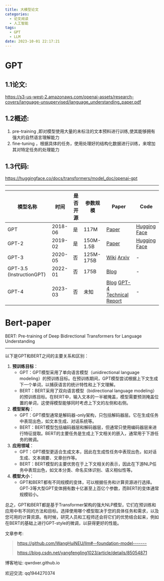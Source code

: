 ```yaml
---
title: 大模型论文
categories:
  - 论文阅读
  - 人工智能
tags:
  - GPT
  - LLM
date: 2023-10-01 22:17:21
---
```






# GPT

## 1.1论文:

https://s3-us-west-2.amazonaws.com/openai-assets/research-covers/language-unsupervised/language_understanding_paper.pdf

## 1.2概述:

1. pre-training ,即对模型使用大量的未标注的文本预料进行训练,使其能够拥有强大的自然语言理解能力
2. fine-tuning ，根据具体的任务，使用处理好的结构化数据进行训练，来增加其对特定任务的处理能力

## 1.3代码:

https://huggingface.co/docs/transformers/model_doc/openai-gpt





---

| 模型名称                 | 时间    | 是否开源 | 参数规模  | Paper                                                        | Code                                                         |
| ------------------------ | ------- | -------- | --------- | ------------------------------------------------------------ | ------------------------------------------------------------ |
| GPT                      | 2018-06 | 是       | 117M      | [Paper](https://s3-us-west-2.amazonaws.com/openai-assets/research-covers/language-unsupervised/language_understanding_paper.pdf) | [Hugging Face](https://huggingface.co/docs/transformers/model_doc/openai-gpt) |
| GPT-2                    | 2019-02 | 是       | 150M-1.5B | [Paper](https://cdn.openai.com/better-language-models/language_models_are_unsupervised_multitask_learners.pdf) | [Hugging Face](https://huggingface.co/docs/transformers/model_doc/gpt2) |
| GPT-3                    | 2020-05 | 否       | 125M-175B | [Wiki](https://en.wikipedia.org/wiki/GPT-3) [Arxiv](https://arxiv.org/abs/2005.14165) | -                                                            |
| GPT-3.5 (InstructionGPT) | 2022-01 | 否       | 175B      | [Blog](https://openai.com/research/instruction-following)    | -                                                            |
| GPT-4                    | 2023-03 | 否       | 未知      | [Blog](https://openai.com/research/instruction-following) [GPT-4 Technical Report](https://arxiv.org/abs/2303.08774) | -                                                            |

# Bert-paper

BERT: Pre-training of Deep Bidirectional Transformers for Language Understanding













----



以下是GPT和BERT之间的主要关系和区别：

1. **预训练目标**：
   - GPT：GPT模型采用了单向语言模型（unidirectional language modeling）的预训练目标。在预训练期间，GPT模型尝试根据上下文生成下一个单词，以捕获语言的统计特性和上下文理解。
   - BERT：BERT采用了双向语言模型（bidirectional language modeling）的预训练目标。在BERT中，输入文本的一半被掩盖，模型需要预测掩盖位置的单词，这使得模型能够同时考虑上下文的左侧和右侧。
2. **模型架构**：
   - GPT：GPT模型通常是解码器-only架构，只包括解码器层。它在生成任务中表现出色，如文本生成、对话系统等。
   - BERT：BERT模型包括编码器层和解码器层，但通常只使用编码器层来进行特征提取。BERT的主要任务是生成上下文相关的嵌入，通常用于下游任务的微调。
3. **应用领域**：
   - GPT：GPT模型更适合生成文本，因此在生成性任务中表现出色，如对话生成、文本摘要、文章创作等。
   - BERT：BERT模型的主要优势在于上下文相关的表示，因此在下游NLP任务中表现出色，如文本分类、命名实体识别、语义相似性等。
4. **模型大小**：
   - GPT和BERT都有不同规模的变体，可以根据任务和计算资源进行选择。GPT-3等大型GPT变体拥有数十亿甚至上百亿个参数，而BERT的变体通常规模较小。

总之，GPT和BERT都是基于Transformer架构的强大NLP模型，它们在预训练和应用中有不同的方法和目标。选择使用哪个模型取决于您的具体任务和需求，以及您可用的计算资源。有时候，研究人员和工程师还会将它们的优势结合起来，例如在BERT的基础上进行GPT-style的微调，以获得更好的性能。



文章参考:

> https://github.com/WangHuiNEU/llm#--foundation-model-------
>
> 
>
> https://blog.csdn.net/yangfengling1023/article/details/85054871

博客地址: qwrdxer.github.io

欢迎交流: qq1944270374